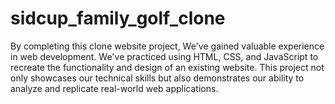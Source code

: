 # sidcup_family_golf_clone
By completing this clone website project, We've gained valuable experience in web development. We've practiced using HTML, CSS, and JavaScript to recreate the functionality and design of an existing website. This project not only showcases our technical skills but also demonstrates our ability to analyze and replicate real-world web applications.
